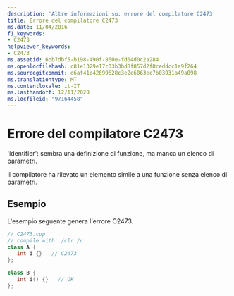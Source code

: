 ```yaml
---
description: 'Altre informazioni su: errore del compilatore C2473'
title: Errore del compilatore C2473
ms.date: 11/04/2016
f1_keywords:
- C2473
helpviewer_keywords:
- C2473
ms.assetid: 6bb7dbf5-b198-490f-860e-fd64d0c2a284
ms.openlocfilehash: c81e1329e17c03b3bd8f857d2f8ceddcc1a9f264
ms.sourcegitcommit: d6af41e42699628c3e2e6063ec7b03931a49a098
ms.translationtype: MT
ms.contentlocale: it-IT
ms.lasthandoff: 12/11/2020
ms.locfileid: "97164458"
---
```

# <a name="compiler-error-c2473"></a>Errore del compilatore C2473

'identifier': sembra una definizione di funzione, ma manca un elenco di parametri.

Il compilatore ha rilevato un elemento simile a una funzione senza elenco di parametri.

## <a name="example"></a>Esempio

L'esempio seguente genera l'errore C2473.

```cpp
// C2473.cpp
// compile with: /clr /c
class A {
   int i {}   // C2473
};

class B {
   int i() {}   // OK
};
```

